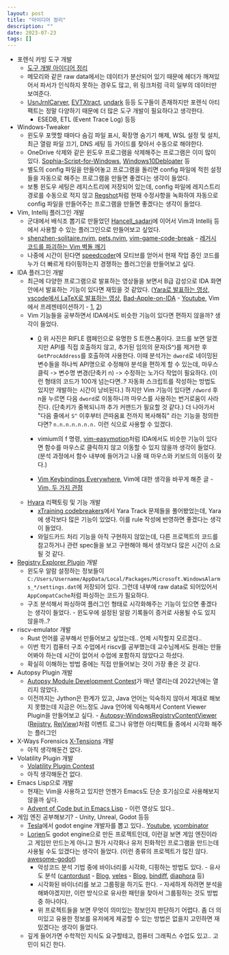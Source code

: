 ```yaml
---
layout: post
title: "아이디어 정리"
description: ""
date: 2023-07-23
tags: []
---
```


* 포렌식 카빙 도구 개발
    * <a href="https://hyuunnn.github.io/2023/01/27/forensic-recover/">도구 개발 아이디어 정리</a>
    * 메모리와 같은 raw data에서는 데이터가 분산되어 있기 때문에 헤더가 깨져있어서 파서가 인식하지 못하는 경우도 많고, 위 링크처럼 극히 일부의 데이터만 보여준다.
    * <a href="https://github.com/jschicht/UsnJrnlCarver">UsnJrnlCarver</a>, <a href=">https://github.com/williballenthin/EVTXtract">EVTXtract</a>, <a href="https://github.com/alitrack/undark">undark</a> 등등 도구들이 존재하지만 포렌식 아티팩트는 정말 다양하기 때문에 더 많은 도구 개발이 필요하다고 생각한다.
        * ESEDB, ETL (Event Trace Log) 등등
* Windows-Tweaker
    * 윈도우 포맷할 때마다 숨김 파일 표시, 확장명 숨기기 해제, WSL 설정 및 설치, 최근 열람 파일 끄기, DNS 세팅 등 가이드를 찾아서 수동으로 해야한다.
    * OneDrive 삭제와 같은 윈도우 프로그램을 삭제해주는 프로그램은 이미 많이 있다. <a href="https://github.com/farag2/Sophia-Script-for-Windows">Sophia-Script-for-Windows</a>, <a href="https://github.com/Sycnex/Windows10Debloater">Windows10Debloater</a> 등
    * 별도의 config 파일을 만들어놓고 프로그램을 돌리면 config 파일에 적힌 설정들을 자동으로 해주는 프로그램을 만들면 좋겠다는 생각이 들었다.
    * 보통 윈도우 세팅은 레지스트리에 저장되어 있는데, config 파일에 레지스트리 경로를 수동으로 적지 않고 <a href="https://github.com/skydive241/Regshot-Advanced">Regshot</a>처럼 현재 수정사항을 녹화하여 자동으로 config 파일을 만들어주는 프로그램을 만들면 좋겠다는 생각이 들었다.
* Vim, Intellij 플러그인 개발
    * 군대에서 배식조 뽑기로 만들었던 <a href="https://github.com/hyuunnn/Hancell_sadari">Hancell_sadari</a>에 이어서 Vim과 Intellij 등에서 사용할 수 있는 플러그인으로 만들어보고 싶었다.
    * <a href="https://github.com/rktjmp/shenzhen-solitaire.nvim">shenzhen-solitaire.nvim</a>, <a href="https://github.com/giusgad/pets.nvim">pets.nvim</a>, <a href="https://github.com/johngrib/vim-game-code-break">vim-game-code-break</a> - <a href="https://techblog.woowahan.com/2526/">레거시 코드를 파괴하는 Vim 벽돌 깨기</a>
    * 나중에 시간이 된다면 <a href="https://www.speedcoder.net/">speedcoder</a>에 모티브를 얻어서 현재 작업 중인 코드를 누가 더 빠르게 타이핑하는지 경쟁하는 플러그인을 만들어보고 싶다.
* IDA 플러그인 개발
    * 최근에 다양한 프로그램으로 발표하는 영상들을 보면서 B급 감성으로 IDA 화면 안에서 발표하는 기능이 있다면 재밌을 것 같았다. (<a href="https://www.youtube.com/watch?v=fbidgtOXvc0">Yara로 발표하는 영상</a>, <a href="https://youtu.be/8gRkCVy8he8">vscode에서 LaTeX로 발표하는 영상</a>, <a href="https://github.com/JuliaPoo/Bad-Apple-on-IDA">Bad-Apple-on-IDA</a> - <a href="https://www.youtube.com/watch?v=Tvmj6hOny8w">Youtube</a>, Vim에서 프레젠테이션하기 - <a href="https://www.youtube.com/watch?v=GDa7hrbcCB8">1</a>, <a href="https://www.youtube.com/watch?v=7fIR55kkTwc">2</a>)
    * Vim 기능들을 공부하면서 IDA에서도 비슷한 기능이 있다면 편하지 않을까? 생각이 들었다.
        * [0](/assets/images/idea-list/0.png)
        위 사진은 RIFLE 캠페인으로 유명한 S 트랜스폼이다. 코드를 보면 알겠지만 API를 직접 호출하지 않고, 추가된 임의의 문자(S^)를 제거한 후 `GetProcAddress`를 호출하여 사용한다. 이때 분석가는 `dword`로 네이밍된 변수들을 하나씩 API명으로 수정해야 분석을 편하게 할 수 있는데, 마우스 클릭 -> 변수명 변경(단축키 n) -> 수정하는 노가다 작업이 필요하다. (이런 형태의 코드가 100개 넘는다면..? 자동화 스크립트를 작성하는 방법도 있지만 개발하는 시간이 낭비된다.)
        하지만 Vim 기능이 있다면 `/dword` 후 n을 누르면 다음 `dword`로 이동하니까 마우스를 사용하는 번거로움이 사라진다. (단축키가 중복되니까 추가 커맨드가 필요할 것 같다.)
        더 나아가서 "다음 줄에서 `S^` 이후부터 큰따옴표 전까지 복사해줘" 라는 기능을 정의한다면? `n.n.n.n.n.n.n.` 이런 식으로 사용할 수 있겠다.
        * vimium의 f 명령, <a href="https://github.com/easymotion/vim-easymotion">vim-easymotion</a>처럼 IDA에서도 비슷한 기능이 있다면 함수를 마우스로 클릭하지 않고 이동할 수 있지 않을까 생각이 들었다. (분석 과정에서 함수 내부에 들어가고 나올 때 마우스와 키보드의 이동이 잦다.)
        
        * <a href="https://github.com/erikw/vim-keybindings-everywhere-the-ultimate-list">Vim Keybindings Everywhere</a>, Vim에 대한 생각을 바꾸게 해준 글 - <a href="https://johngrib.github.io/wiki/two-views-of-vim/">Vim, 두 가지 관점</a>
    * <a href="https://github.com/hyuunnn/Hyara">Hyara</a> 리팩토링 및 기능 개발
        * <a href="https://codebreakers.ctfd.io/">xTraining codebreakers</a>에서 Yara Track 문제들을 풀어봤었는데, Yara에 생각보다 많은 기능이 있었다. 이를 rule 작성에 반영하면 좋겠다는 생각이 들었다.
        * 와일드카드 처리 기능을 아직 구현하지 않았는데, 다른 프로젝트의 코드를 참고하거나 관련 spec들을 보고 구현해야 해서 생각보다 많은 시간이 소요될 것 같다.
* <a href="https://github.com/EricZimmerman/RegistryPlugins">Registry Explorer Plugin</a> 개발
    * 윈도우 알람 설정하는 정보들이 `C:/Users/Username/AppData/Local/Packages/Microsoft.WindowsAlarms_*/settings.dat`에 저장되어 있다. 그런데 내부에 raw data로 되어있어서 `AppCompatCache`처럼 파싱하는 코드가 필요하다.
    * 구조 분석해서 파싱하여 플러그인 형태로 시각화해주는 기능이 있으면 좋겠다는 생각이 들었다. - 윈도우에 설정된 알람 기록들이 증거로 사용될 수도 있지 않을까..?
* riscv-emulator 개발
    * Rust 언어를 공부해서 만들어보고 싶었는데.. 언제 시작할지 모르겠다..
    * 이번 학기 컴퓨터 구조 수업에서 riscv를 공부했는데 교수님께서도 원래는 만들어봐야 하는데 시간이 없어서 수업에 포함하지 않았다고 하셨다.
    * 확실히 이해하는 방법 중에는 직접 만들어보는 것이 가장 좋은 것 같다.
* Autopsy Plugin 개발
    * <a href="https://www.osdfcon.org/2021-event/2021-module-development-contest/">Autopsy Module Development Contest</a>가 매년 열리는데 2022년에는 열리지 않았다.
    * 이전까지는 Jython은 한계가 있고, Java 언어는 익숙하지 않아서 제대로 해보지 못했는데 지금은 어느정도 Java 언어에 익숙해져서 Content Viewer Plugin을 만들어보고 싶다. - <a href="https://github.com/williballenthin/Autopsy-WindowsRegistryContentViewer">Autopsy-WindowsRegistryContentViewer</a> (<a href="https://github.com/williballenthin/Rejistry">Rejistry</a>, <a href="https://github.com/williballenthin/RejView">RejView</a>)처럼 이벤트 로그나 유명한 아티팩트들 중에서 시각화 해주는 플러그인
* X-Ways Forensics <a href="http://www.x-ways.net/forensics/x-tensions/">X-Tensions</a> 개발
    * 아직 생각해둔건 없다.
* Volatility Plugin 개발
    * <a href="https://www.volatilityfoundation.org/contest">Volatility Plugin Contest</a>
    * 아직 생각해둔건 없다.
* Emacs Lisp으로 개발
    * 현재는 Vim을 사용하고 있지만 언젠가 Emacs도 단순 호기심으로 사용해보지 않을까 싶다.
    * <a href="https://youtu.be/N1PAC5vs15Y">Advent of Code but in Emacs Lisp</a> - 이런 영상도 있다..
* 게임 엔진 공부해보기? - Unity, Unreal, Godot 등등
    * <a href="https://www.tesla.com/careers/search/job/mobile-app-front-end-ui-engineer-react-native-tesla-app-energy-150250">Tesla</a>에서 godot engine 개발자를 뽑고 있다.. <a href="https://youtu.be/TgZDO6bpvDI">Youtube</a>, <a href="https://news.ycombinator.com/item?id=30627087">ycombinator</a>
    * <a href="https://github.com/mbrlabs/Lorien">Lorien</a>도 godot engine으로 만든 프로젝트인데, 이런걸 보면 게임 엔진이라고 게임만 만드는게 아니고 뭔가 시각화나 유저 친화적인 프로그램을 만드는데 사용될 수도 있겠다는 생각이 들었다. (이런 종류의 프로젝트가 많진 않다. <a href="https://github.com/godotengine/awesome-godot#projects">awesome-godot</a>)
        * 악성코드 분석 기법 중에 바이너리를 시각화, 디핑하는 방법도 있다. - 유사도 분석 (<a href="https://github.com/Battelle/cantordust">cantordust</a> - <a href="https://inside.battelle.org/blog-details/battelle-publishes-open-source-binary-visualization-tool">Blog</a>, <a href="https://github.com/codilime/veles">veles</a> - <a href="https://codisec.com/binary-visualization-explained/">Blog</a>, <a href="https://www.zynamics.com/bindiff.html">bindiff</a>, <a href="https://github.com/joxeankoret/diaphora">diaphora</a> 등)
        * 시각화된 바이너리를 보고 그룹핑을 하기도 한다. - 자세하게 하려면 분석을 해봐야겠지만, 이런 방식으로 유사한 패턴을 찾아서 그룹핑하는 것도 방법 중 하나이다.
        * 위 프로젝트들을 보면 무엇이 의미있는 정보인지 판단하기 어렵다. 좀 더 의미있고 유용한 정보를 유저에게 제공할 수 있는 방법은 없을지 고민하면 재밌겠다는 생각이 들었다.
    * 깊게 들어가면 수학적인 지식도 요구할테고, 컴퓨터 그래픽스 수업도 있고.. 고민이 되긴 한다.